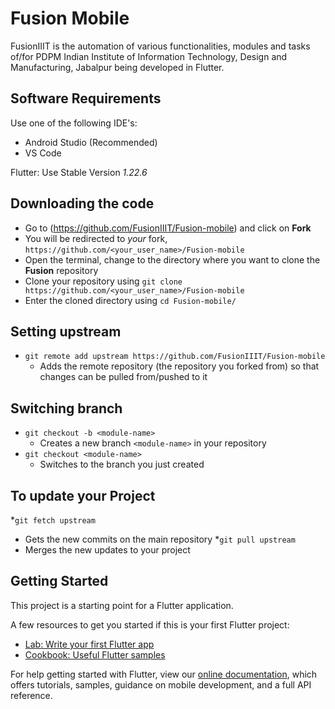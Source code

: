 # Fusion Mobile

FusionIIIT is the automation of various functionalities, modules and tasks of/for PDPM Indian Institute of Information Technology, Design and Manufacturing, Jabalpur being developed in Flutter.

## Software Requirements

Use one of the following IDE's:
- Android Studio (Recommended)
- VS Code


Flutter: Use Stable Version *1.22.6*

## Downloading the code

* Go to (<https://github.com/FusionIIIT/Fusion-mobile>) and click on **Fork**
* You will be redirected to *your* fork, `https://github.com/<your_user_name>/Fusion-mobile`
* Open the terminal, change to the directory where you want to clone the **Fusion** repository
* Clone your repository using `git clone https://github.com/<your_user_name>/Fusion-mobile`
* Enter the cloned directory using `cd Fusion-mobile/`

## Setting upstream

* `git remote add upstream https://github.com/FusionIIIT/Fusion-mobile`
  * Adds the remote repository (the repository you forked from) so that changes can be pulled from/pushed to it

## Switching branch

* `git checkout -b <module-name>`
  * Creates a new branch `<module-name>` in your repository
* `git checkout <module-name>`
  * Switches to the branch you just created

## To update your Project

*`git fetch upstream`
  * Gets the new commits on the main repository
*`git pull upstream`
  * Merges the new updates to your project


## Getting Started

This project is a starting point for a Flutter application.

A few resources to get you started if this is your first Flutter project:

- [Lab: Write your first Flutter app](https://flutter.dev/docs/get-started/codelab)
- [Cookbook: Useful Flutter samples](https://flutter.dev/docs/cookbook)

For help getting started with Flutter, view our
[online documentation](https://flutter.dev/docs), which offers tutorials,
samples, guidance on mobile development, and a full API reference.

